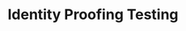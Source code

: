 ---
redirect_to: https://developers.login.gov/testing/#testing-ial2
title: Identity Proofing Testing
description: >
  Tips and tricks for testing identity proofing (IAL2 accounts) including
  example fake phone numbers and example PII
category: "AppDev"
---